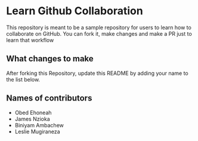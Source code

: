 # Learn Github Collaboration
This repository is meant to be a sample repository for users to learn how to collaborate on GitHub. You can fork it, make changes and make a PR just to learn that workflow

## What changes to make
After forking this Repository, update this README by adding your name to the list below.



## Names of contributors  
- Obed Ehoneah
- James Nzioka
- Biniyam Ambachew
- Leslie Mugiraneza 